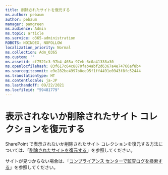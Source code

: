 ```yaml
---
title: 削除されたサイトを復元する
ms.author: pebaum
author: pebaum
manager: pamgreen
ms.audience: Admin
ms.topic: article
ms.service: o365-administration
ROBOTS: NOINDEX, NOFOLLOW
localization_priority: Normal
ms.collection: Adm_O365
ms.custom: ''
ms.assetid: cf7521c3-97b4-465a-97eb-6c0a41338a30
ms.openlocfilehash: 83f617c64c8870fab4abf2d6367a4e74766af8b4
ms.sourcegitcommit: e9e282be4997b0ee95f1ff4491e0943f8fc52444
ms.translationtype: HT
ms.contentlocale: ja-JP
ms.lasthandoff: 09/22/2021
ms.locfileid: "59481779"
---
```

# <a name="recover-missing-or-deleted-site-collections"></a>表示されないか削除されたサイト コレクションを復元する

SharePoint で表示されないか削除されたサイト コレクションを復元する方法については、「[削除されたサイトを復元する](https://docs.microsoft.com/sharepoint/restore-deleted-site-collection)」を参照してください。 

サイトが見つからない場合は、「[コンプライアンス センターで監査ログを検索する](https://docs.microsoft.com/microsoft-365/compliance/search-the-audit-log-in-security-and-compliance)」を参照してください。



